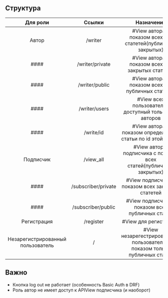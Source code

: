 ## Структура

|              Для роли             |        Ссылки       |                                 Назначение                                 |
|:---------------------------------:|:-------------------:|:--------------------------------------------------------------------------:|
|               Автор               |       /writer       |        #View автора с показом всех его статетей(публичных/закрытых)        |
|                ####               |   /writer/private   |              #View автора с показом всех его закрытых статетей             |
|                ####               |    /writer/public   |             #View автора с показом всех его публичных статетей             |
|                ####               |    /writer/users    |            #View всех пользователей доступный только для авторов           |
|                ####               |      /write/id      |        #View автора с показом определенной статьи по id этой статьи        |
|             Подписчик             |      /view_all      |      #View автора/подписчика с показом всех статей(публичных/закрытых)     |
|                ####               | /subscriber/private |              #View подписчика с показом всех закрытых статетей             |
|                ####               |  /subscriber/public |              #View подписчика с показом всех публичных статей              |
|            Регистрация            |      /register      |                            #View для регистрации                           |
| Незарегистрированный пользователь |          /          | #View незарегестрированного пользователя с показом только публичных статей |

## Важно
- Кнопка log out не работает (особенность Basic Auth в DRF)
- Роль автор не имеет доступ к APIView подписчика (и наоборот)

